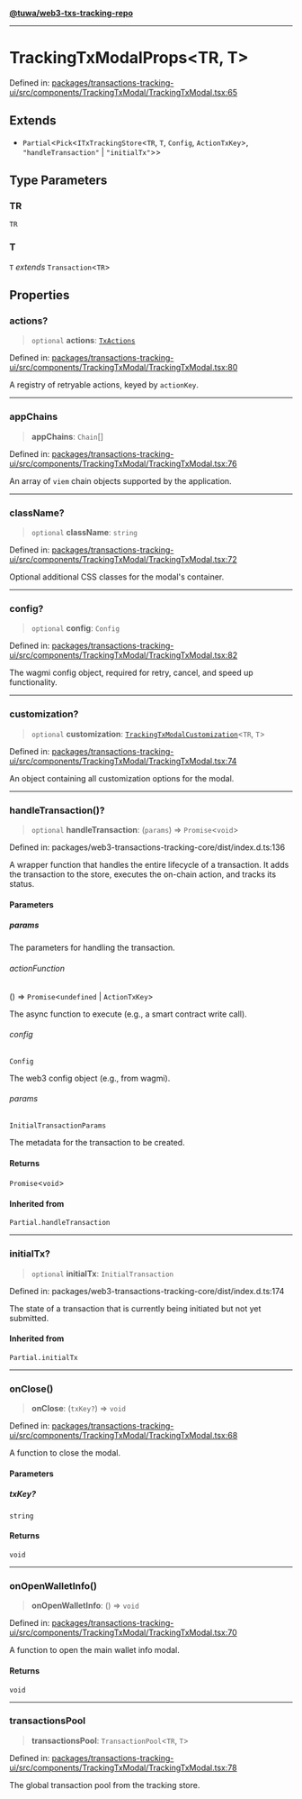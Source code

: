 [**@tuwa/web3-txs-tracking-repo**](../../../README.md)

***

# TrackingTxModalProps\<TR, T\>

Defined in: [packages/transactions-tracking-ui/src/components/TrackingTxModal/TrackingTxModal.tsx:65](https://github.com/TuwaIO/web3-transactions-tracking/blob/b90304bc8064531937db86944c69f0931d7db871/packages/transactions-tracking-ui/src/components/TrackingTxModal/TrackingTxModal.tsx#L65)

## Extends

- `Partial`\<`Pick`\<`ITxTrackingStore`\<`TR`, `T`, `Config`, `ActionTxKey`\>, `"handleTransaction"` \| `"initialTx"`\>\>

## Type Parameters

### TR

`TR`

### T

`T` *extends* `Transaction`\<`TR`\>

## Properties

### actions?

> `optional` **actions**: [`TxActions`](../type-aliases/TxActions.md)

Defined in: [packages/transactions-tracking-ui/src/components/TrackingTxModal/TrackingTxModal.tsx:80](https://github.com/TuwaIO/web3-transactions-tracking/blob/b90304bc8064531937db86944c69f0931d7db871/packages/transactions-tracking-ui/src/components/TrackingTxModal/TrackingTxModal.tsx#L80)

A registry of retryable actions, keyed by `actionKey`.

***

### appChains

> **appChains**: `Chain`[]

Defined in: [packages/transactions-tracking-ui/src/components/TrackingTxModal/TrackingTxModal.tsx:76](https://github.com/TuwaIO/web3-transactions-tracking/blob/b90304bc8064531937db86944c69f0931d7db871/packages/transactions-tracking-ui/src/components/TrackingTxModal/TrackingTxModal.tsx#L76)

An array of `viem` chain objects supported by the application.

***

### className?

> `optional` **className**: `string`

Defined in: [packages/transactions-tracking-ui/src/components/TrackingTxModal/TrackingTxModal.tsx:72](https://github.com/TuwaIO/web3-transactions-tracking/blob/b90304bc8064531937db86944c69f0931d7db871/packages/transactions-tracking-ui/src/components/TrackingTxModal/TrackingTxModal.tsx#L72)

Optional additional CSS classes for the modal's container.

***

### config?

> `optional` **config**: `Config`

Defined in: [packages/transactions-tracking-ui/src/components/TrackingTxModal/TrackingTxModal.tsx:82](https://github.com/TuwaIO/web3-transactions-tracking/blob/b90304bc8064531937db86944c69f0931d7db871/packages/transactions-tracking-ui/src/components/TrackingTxModal/TrackingTxModal.tsx#L82)

The wagmi config object, required for retry, cancel, and speed up functionality.

***

### customization?

> `optional` **customization**: [`TrackingTxModalCustomization`](../type-aliases/TrackingTxModalCustomization.md)\<`TR`, `T`\>

Defined in: [packages/transactions-tracking-ui/src/components/TrackingTxModal/TrackingTxModal.tsx:74](https://github.com/TuwaIO/web3-transactions-tracking/blob/b90304bc8064531937db86944c69f0931d7db871/packages/transactions-tracking-ui/src/components/TrackingTxModal/TrackingTxModal.tsx#L74)

An object containing all customization options for the modal.

***

### handleTransaction()?

> `optional` **handleTransaction**: (`params`) => `Promise`\<`void`\>

Defined in: packages/web3-transactions-tracking-core/dist/index.d.ts:136

A wrapper function that handles the entire lifecycle of a transaction.
It adds the transaction to the store, executes the on-chain action, and tracks its status.

#### Parameters

##### params

The parameters for handling the transaction.

###### actionFunction

() => `Promise`\<`undefined` \| `ActionTxKey`\>

The async function to execute (e.g., a smart contract write call).

###### config

`Config`

The web3 config object (e.g., from wagmi).

###### params

`InitialTransactionParams`

The metadata for the transaction to be created.

#### Returns

`Promise`\<`void`\>

#### Inherited from

`Partial.handleTransaction`

***

### initialTx?

> `optional` **initialTx**: `InitialTransaction`

Defined in: packages/web3-transactions-tracking-core/dist/index.d.ts:174

The state of a transaction that is currently being initiated but not yet submitted.

#### Inherited from

`Partial.initialTx`

***

### onClose()

> **onClose**: (`txKey?`) => `void`

Defined in: [packages/transactions-tracking-ui/src/components/TrackingTxModal/TrackingTxModal.tsx:68](https://github.com/TuwaIO/web3-transactions-tracking/blob/b90304bc8064531937db86944c69f0931d7db871/packages/transactions-tracking-ui/src/components/TrackingTxModal/TrackingTxModal.tsx#L68)

A function to close the modal.

#### Parameters

##### txKey?

`string`

#### Returns

`void`

***

### onOpenWalletInfo()

> **onOpenWalletInfo**: () => `void`

Defined in: [packages/transactions-tracking-ui/src/components/TrackingTxModal/TrackingTxModal.tsx:70](https://github.com/TuwaIO/web3-transactions-tracking/blob/b90304bc8064531937db86944c69f0931d7db871/packages/transactions-tracking-ui/src/components/TrackingTxModal/TrackingTxModal.tsx#L70)

A function to open the main wallet info modal.

#### Returns

`void`

***

### transactionsPool

> **transactionsPool**: `TransactionPool`\<`TR`, `T`\>

Defined in: [packages/transactions-tracking-ui/src/components/TrackingTxModal/TrackingTxModal.tsx:78](https://github.com/TuwaIO/web3-transactions-tracking/blob/b90304bc8064531937db86944c69f0931d7db871/packages/transactions-tracking-ui/src/components/TrackingTxModal/TrackingTxModal.tsx#L78)

The global transaction pool from the tracking store.
